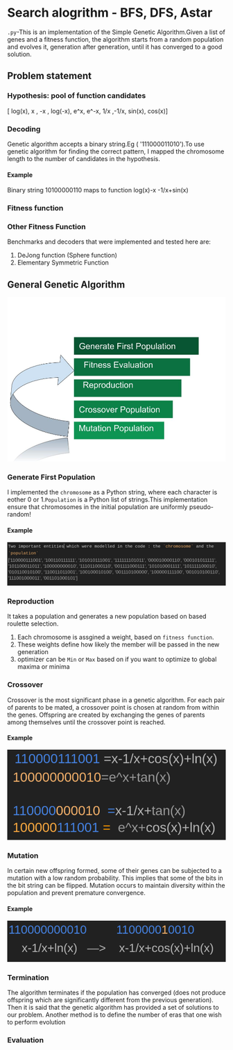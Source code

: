 # Search alogrithm - BFS, DFS, Astar
`.py`-This is an implementation of the Simple Genetic Algorithm.Given a list of genes and a fitness function, the algorithm starts from a random population and evolves it, generation after generation, until it has converged to a good solution.


## Problem statement 
### Hypothesis: pool of function candidates
[ log(x), x , -x , log(-x), e^x, e^-x, 1/x ,-1/x, sin(x), cos(x)]

### Decoding
Genetic algorithm accepts a binary string.Eg ( '111000011010').To use genetic algorithm for finding the correct pattern, I mapped the chromosome length to the number of candidates in the hypothesis.
#### Example
Binary string 10100000110 maps to function log(x)-x -1/x+sin(x)


### Fitness function 

### Other Fitness Function 
Benchmarks and decoders  that were implemented and tested here are:
1. DeJong function (Sphere function)
2. Elementary Symmetric Function


## General Genetic Algorithm 
![main](https://github.com/ashleetiw/genetic-algorithm-for-automatic-search-tuning/blob/main/Untitled%20drawing.jpg)

### Generate First Population
I implemented the `chromosome` as a Python string, where each character is eother 0 or 1.`Population` is a Python list of strings.This implementation ensure that chromosomes in the initial population are uniformly pseudo-random!
#### Example
![pop](https://github.com/ashleetiw/genetic-algorithm-for-automatic-search-tuning/blob/main/first_pop.png)

### Reproduction
It takes a population and generates a new population based on based roulette selection.
1. Each chromosome is assgined a weight, based on `fitness function`.
2. These weights define how likely the member will be passed in the new generation
3. optimizer can be `Min` or `Max` based on if you want to optimize to global maxima or minima

### Crossover
Crossover is the most significant phase in a genetic algorithm. For each pair of parents to be mated, a crossover point is chosen at random from within the genes.
Offspring are created by exchanging the genes of parents among themselves until the crossover point is reached.
#### Example
![cross](https://github.com/ashleetiw/genetic-algorithm-for-automatic-search-tuning/blob/main/crossover.png)

### Mutation
In certain new offspring formed, some of their genes can be subjected to a mutation with a low random probability. This implies that some of the bits in the bit string can be flipped. Mutation occurs to maintain diversity within the population and prevent premature convergence.
#### Example
![mut](https://github.com/ashleetiw/genetic-algorithm-for-automatic-search-tuning/blob/main/mutation.png)


### Termination
The algorithm terminates if the population has converged (does not produce offspring which are significantly different from the previous generation). Then it is said that the genetic algorithm has provided a set of solutions to our problem.
Another method is to define the number of eras that one wish to perform evolution

### Evaluation


